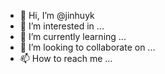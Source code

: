 - 👋 Hi, I’m @jinhuyk
- 👀 I’m interested in ...
- 🌱 I’m currently learning ...
- 💞️ I’m looking to collaborate on ...
- 📫 How to reach me ...

<!---
jinhuyk/jinhuyk is a ✨ special ✨ repository because its `README.md` (this file) appears on your GitHub profile.
You can click the Preview link to take a look at your changes.
--->
